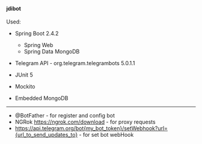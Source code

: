 #### jdibot

Used:

- Spring Boot 2.4.2
  - Spring Web
  - Spring Data MongoDB

- Telegram API - org.telegram.telegrambots 5.0.1.1

- JUnit 5
- Mockito
- Embedded MongoDB 

-----

- @BotFather - for register and config bot
- NGRok https://ngrok.com/download - for proxy requests
- https://api.telegram.org/bot{my_bot_token}/setWebhook?url={url_to_send_updates_to} - for set bot webHook
